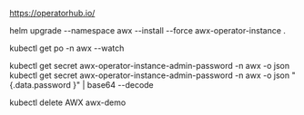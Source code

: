 https://operatorhub.io/


helm upgrade --namespace awx --install --force awx-operator-instance .

kubectl get po -n awx --watch

kubectl get secret awx-operator-instance-admin-password -n awx -o json
kubectl get secret awx-operator-instance-admin-password -n awx -o json "{.data.password }" | base64 --decode

kubectl delete AWX awx-demo


